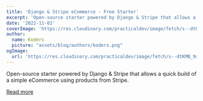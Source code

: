 ```yaml
---
title: 'Django & Stripe eCommerce - Free Starter'
excerpt: 'Open-source starter powered by Django & Stripe that allows a quick build of a simple eCommerce using products from Stripe.'
date: '2022-11-03'
coverImage: 'https://res.cloudinary.com/practicaldev/image/fetch/s--dtKMB_9a--/c_imagga_scale,f_auto,fl_progressive,h_420,q_66,w_1000/https://dev-to-uploads.s3.amazonaws.com/uploads/articles/604k3jbwa1g42dsswp87.gif'
author:
  name: Koders
  picture: "assets/blog/authors/koders.png"
ogImage:
  url: 'https://res.cloudinary.com/practicaldev/image/fetch/s--dtKMB_9a--/c_imagga_scale,f_auto,fl_progressive,h_420,q_66,w_1000/https://dev-to-uploads.s3.amazonaws.com/uploads/articles/604k3jbwa1g42dsswp87.gif'
---
```


Open-source starter powered by Django & Stripe that allows a quick build of a simple eCommerce using products from Stripe.

[Read more](https://dev.to/sm0ke/django-stripe-ecommerce-free-starter-14g0)
